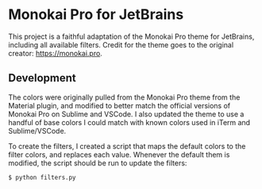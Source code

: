 # Monokai Pro for JetBrains

This project is a faithful adaptation of the Monokai Pro theme for JetBrains, including all available filters. Credit for the theme goes to the original creator: https://monokai.pro.

## Development

The colors were originally pulled from the Monokai Pro theme from the Material plugin, and modified to better match the official versions of Monokai Pro on Sublime and VSCode. I also updated the theme to use a handful of base colors I could match with known colors used in iTerm and Sublime/VSCode. 

To create the filters, I created a script that maps the default colors to the filter colors, and replaces each value. Whenever the default them is modified, the script should be run to update the filters:

```python
$ python filters.py
```
